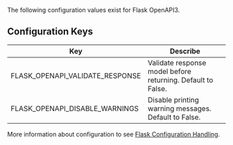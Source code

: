 The following configuration values exist for Flask OpenAPI3.

## Configuration Keys

| Key                             | Describe                                                    |
|---------------------------------|-------------------------------------------------------------|
| FLASK_OPENAPI_VALIDATE_RESPONSE | Validate response model before returning. Default to False. |
| FLASK_OPENAPI_DISABLE_WARNINGS  | Disable printing warning messages. Default to False.        |

More information about configuration to
see [Flask Configuration Handling](https://flask.palletsprojects.com/en/latest/config/).